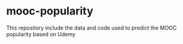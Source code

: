 # mooc-popularity
This repository include the data and code used to predict the MOOC popularity based on Udemy
